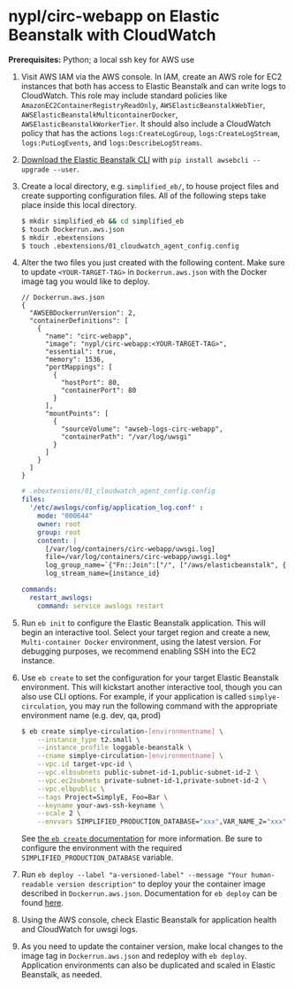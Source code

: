 # nypl/circ-webapp on Elastic Beanstalk with CloudWatch

**Prerequisites:** Python; a local ssh key for AWS use

1. Visit AWS IAM via the AWS console. In IAM, create an AWS role for EC2 instances that both has access to Elastic Beanstalk and can write logs to CloudWatch. This role may include standard policies like `AmazonEC2ContainerRegistryReadOnly`, `AWSElasticBeanstalkWebTier`, `AWSElasticBeanstalkMulticontainerDocker`, `AWSElasticBeanstalkWorkerTier`. It should also include a CloudWatch policy that has the actions `logs:CreateLogGroup`, `logs:CreateLogStream`, `logs:PutLogEvents`, and `logs:DescribeLogStreams`.
2. [Download the Elastic Beanstalk CLI](https://docs.aws.amazon.com/elasticbeanstalk/latest/dg/eb-cli3-install.html) with `pip install awsebcli --upgrade --user`.
3. Create a local directory, e.g. `simplified_eb/`, to house project files and create supporting configuration files. All of the following steps take place inside this local directory.
    ```sh
    $ mkdir simplified_eb && cd simplified_eb
    $ touch Dockerrun.aws.json
    $ mkdir .ebextensions
    $ touch .ebextensions/01_cloudwatch_agent_config.config
    ```
4. Alter the two files you just created with the following content. Make sure to update `<YOUR-TARGET-TAG>` in `Dockerrun.aws.json` with the Docker image tag you would like to deploy.
    ```
    // Dockerrun.aws.json
    {
      "AWSEBDockerrunVersion": 2,
      "containerDefinitions": [
        {
          "name": "circ-webapp",
          "image": "nypl/circ-webapp:<YOUR-TARGET-TAG>",
          "essential": true,
          "memory": 1536,
          "portMappings": [
            {
              "hostPort": 80,
              "containerPort": 80
            }
          ],
          "mountPoints": [
            {
              "sourceVolume": "awseb-logs-circ-webapp",
              "containerPath": "/var/log/uwsgi"
            }
          ]
        }
      ]
    }
    ```

    ```yaml
    # .ebextensions/01_cloudwatch_agent_config.config
    files:
      '/etc/awslogs/config/application_log.conf' :
        mode: "000644"
        owner: root
        group: root
        content: |
          [/var/log/containers/circ-webapp/uwsgi.log]
          file=/var/log/containers/circ-webapp/uwsgi.log*
          log_group_name=`{"Fn::Join":["/", ["/aws/elasticbeanstalk", { "Ref":"AWSEBEnvironmentName" }, "var/log/uwsgi/uwsgi.log"]]}`
          log_stream_name={instance_id}
    
    commands:
      restart_awslogs:
        command: service awslogs restart
    ```
5. Run `eb init` to configure the Elastic Beanstalk application. This will begin an interactive tool. Select your target region and create a new, `Multi-container Docker` environment, using the latest version. For debugging purposes, we recommend enabling SSH into the EC2 instance.
6. Use `eb create` to set the configuration for your target Elastic Beanstalk environment. This will kickstart another interactive tool, though you can also use CLI options. For example, if your application is called `simplye-circulation`, you may run the following command with the appropriate environment name (e.g. dev, qa, prod)
    ```sh
    $ eb create simplye-circulation-[environmentname] \
        --instance_type t2.small \
        --instance_profile loggable-beanstalk \
        --cname simplye-circulation-[environmentname] \
        --vpc.id target-vpc-id \
        --vpc.elbsubnets public-subnet-id-1,public-subnet-id-2 \
        --vpc.ec2subnets private-subnet-id-1,private-subnet-id-2 \
        --vpc.elbpublic \
        --tags Project=SimplyE, Foo=Bar \
        --keyname your-aws-ssh-keyname \
        --scale 2 \
        --envvars SIMPLIFIED_PRODUCTION_DATABASE="xxx",VAR_NAME_2="xxx"
    ```
    See [the `eb create` documentation](https://docs.aws.amazon.com/elasticbeanstalk/latest/dg/eb3-create.html) for more information. Be sure to configure the environment with the required `SIMPLIFIED_PRODUCTION_DATABASE` variable.
7. Run `eb deploy --label "a-versioned-label" --message "Your human-readable version description"` to deploy your the container image described in `Dockerrun.aws.json`. Documentation for `eb deploy` can be found [here](https://docs.aws.amazon.com/elasticbeanstalk/latest/dg/eb3-deploy.html).
8. Using the AWS console, check Elastic Beanstalk for application health and CloudWatch for uwsgi logs.
9. As you need to update the container version, make local changes to the image tag in `Dockerrun.aws.json` and redeploy with `eb deploy`. Application environments can also be duplicated and scaled in Elastic Beanstalk, as needed.